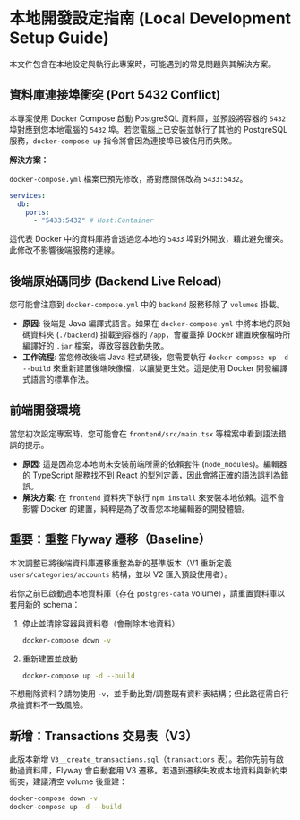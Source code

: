 # 本地開發設定指南 (Local Development Setup Guide)

本文件包含在本地設定與執行此專案時，可能遇到的常見問題與其解決方案。

## 資料庫連接埠衝突 (Port 5432 Conflict)

本專案使用 Docker Compose 啟動 PostgreSQL 資料庫，並預設將容器的 `5432` 埠對應到您本地電腦的 `5432` 埠。若您電腦上已安裝並執行了其他的 PostgreSQL 服務，`docker-compose up` 指令將會因為連接埠已被佔用而失敗。

**解決方案：**

`docker-compose.yml` 檔案已預先修改，將對應關係改為 `5433:5432`。
```yaml
services:
  db:
    ports:
      - "5433:5432" # Host:Container
```
這代表 Docker 中的資料庫將會透過您本地的 `5433` 埠對外開放，藉此避免衝突。此修改不影響後端服務的連線。

## 後端原始碼同步 (Backend Live Reload)

您可能會注意到 `docker-compose.yml` 中的 `backend` 服務移除了 `volumes` 掛載。

- **原因**: 後端是 Java 編譯式語言。如果在 `docker-compose.yml` 中將本地的原始碼資料夾 (`./backend`) 掛載到容器的 `/app`，會覆蓋掉 Docker 建置映像檔時所編譯好的 `.jar` 檔案，導致容器啟動失敗。
- **工作流程**: 當您修改後端 Java 程式碼後，您需要執行 `docker-compose up -d --build` 來重新建置後端映像檔，以讓變更生效。這是使用 Docker 開發編譯式語言的標準作法。

## 前端開發環境

當您初次設定專案時，您可能會在 `frontend/src/main.tsx` 等檔案中看到語法錯誤的提示。

- **原因**: 這是因為您本地尚未安裝前端所需的依賴套件 (`node_modules`)。編輯器的 TypeScript 服務找不到 React 的型別定義，因此會將正確的語法誤判為錯誤。
- **解決方案**: 在 `frontend` 資料夾下執行 `npm install` 來安裝本地依賴。這不會影響 Docker 的建置，純粹是為了改善您本地編輯器的開發體驗。

## 重要：重整 Flyway 遷移（Baseline）

本次調整已將後端資料庫遷移重整為新的基準版本（V1 重新定義 `users/categories/accounts` 結構，並以 V2 匯入預設使用者）。

若你之前已啟動過本地資料庫（存在 `postgres-data` volume），請重置資料庫以套用新的 schema：

1. 停止並清除容器與資料卷（會刪除本地資料）
   ```bash
   docker-compose down -v
   ```
2. 重新建置並啟動
   ```bash
   docker-compose up -d --build
   ```

不想刪除資料？請勿使用 `-v`，並手動比對/調整既有資料表結構；但此路徑需自行承擔資料不一致風險。

## 新增：Transactions 交易表（V3）

此版本新增 `V3__create_transactions.sql`（`transactions` 表）。若你先前有啟動過資料庫，Flyway 會自動套用 V3 遷移。若遇到遷移失敗或本地資料與新約束衝突，建議清空 volume 後重建：

```bash
docker-compose down -v
docker-compose up -d --build
```

